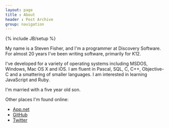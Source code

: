 ```yaml
---
layout: page
title : About
header : Post Archive
group: navigation
---
```

{% include JB/setup %}

My name is a Steven Fisher, and I'm a programmer at Discovery Software. For almost 20 years I've been writing software, primarily for K12.

I've developed for a variety of operating systems including MSDOS, Windows, Mac OS X and iOS. I am fluent in Pascal, SQL, C, C++, Objective-C and a smattering of smaller languages. I am interested in learning JavaScript and Ruby.

I'm married with a five year old son.

Other places I'm found online:

* [App.net][adn]
* [GitHub][github]
* [Twitter][twitter]

[adn]: https://alpha.app.net/tewha
[github]: https://github.com/tewha
[twitter]: https://twitter.com/tewha
